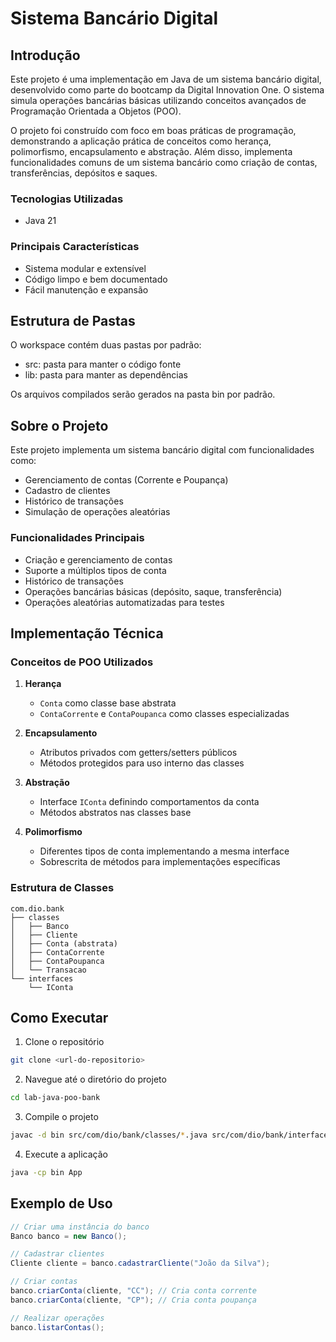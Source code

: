 # Sistema Bancário Digital

## Introdução

Este projeto é uma implementação em Java de um sistema bancário digital, desenvolvido como parte do bootcamp da Digital Innovation One. O sistema simula operações bancárias básicas utilizando conceitos avançados de Programação Orientada a Objetos (POO).

O projeto foi construído com foco em boas práticas de programação, demonstrando a aplicação prática de conceitos como herança, polimorfismo, encapsulamento e abstração. Além disso, implementa funcionalidades comuns de um sistema bancário como criação de contas, transferências, depósitos e saques.

### Tecnologias Utilizadas
- Java 21

### Principais Características
- Sistema modular e extensível
- Código limpo e bem documentado
- Fácil manutenção e expansão

## Estrutura de Pastas

O workspace contém duas pastas por padrão:

- src: pasta para manter o código fonte
- lib: pasta para manter as dependências

Os arquivos compilados serão gerados na pasta bin por padrão.


## Sobre o Projeto

Este projeto implementa um sistema bancário digital com funcionalidades como:
- Gerenciamento de contas (Corrente e Poupança)
- Cadastro de clientes
- Histórico de transações
- Simulação de operações aleatórias

### Funcionalidades Principais

- Criação e gerenciamento de contas
- Suporte a múltiplos tipos de conta
- Histórico de transações
- Operações bancárias básicas (depósito, saque, transferência)
- Operações aleatórias automatizadas para testes

## Implementação Técnica

### Conceitos de POO Utilizados

1. **Herança**
   - `Conta` como classe base abstrata
   - `ContaCorrente` e `ContaPoupanca` como classes especializadas

2. **Encapsulamento**
   - Atributos privados com getters/setters públicos
   - Métodos protegidos para uso interno das classes

3. **Abstração**
   - Interface `IConta` definindo comportamentos da conta
   - Métodos abstratos nas classes base

4. **Polimorfismo**
   - Diferentes tipos de conta implementando a mesma interface
   - Sobrescrita de métodos para implementações específicas

### Estrutura de Classes

```
com.dio.bank
├── classes
│   ├── Banco
│   ├── Cliente
│   ├── Conta (abstrata)
│   ├── ContaCorrente
│   ├── ContaPoupanca
│   └── Transacao
└── interfaces
    └── IConta
```

## Como Executar

1. Clone o repositório
```bash
git clone <url-do-repositorio>
```

2. Navegue até o diretório do projeto
```bash
cd lab-java-poo-bank
```

3. Compile o projeto
```bash
javac -d bin src/com/dio/bank/classes/*.java src/com/dio/bank/interfaces/*.java src/App.java
```

4. Execute a aplicação
```bash
java -cp bin App
```

## Exemplo de Uso

```java
// Criar uma instância do banco
Banco banco = new Banco();

// Cadastrar clientes
Cliente cliente = banco.cadastrarCliente("João da Silva");

// Criar contas
banco.criarConta(cliente, "CC"); // Cria conta corrente
banco.criarConta(cliente, "CP"); // Cria conta poupança

// Realizar operações
banco.listarContas();
```
